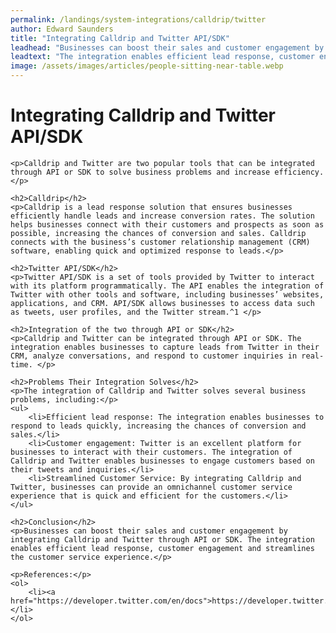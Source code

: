 ```yaml
---
permalink: /landings/system-integrations/calldrip/twitter
author: Edward Saunders
title: "Integrating Calldrip and Twitter API/SDK"
leadhead: "Businesses can boost their sales and customer engagement by integrating Calldrip and Twitter through API or SDK"
leadtext: "The integration enables efficient lead response, customer engagement and streamlines the customer service experience."
image: /assets/images/articles/people-sitting-near-table.webp
---
```

<div class="arttext">	<h1>Integrating Calldrip and Twitter API/SDK</h1>

	<p>Calldrip and Twitter are two popular tools that can be integrated through API or SDK to solve business problems and increase efficiency.</p>

	<h2>Calldrip</h2>
	<p>Calldrip is a lead response solution that ensures businesses efficiently handle leads and increase conversion rates. The solution helps businesses connect with their customers and prospects as soon as possible, increasing the chances of conversion and sales. Calldrip connects with the business’s customer relationship management (CRM) software, enabling quick and optimized response to leads.</p>

	<h2>Twitter API/SDK</h2>
	<p>Twitter API/SDK is a set of tools provided by Twitter to interact with its platform programmatically. The API enables the integration of Twitter with other tools and software, including businesses’ websites, applications, and CRM. API/SDK allows businesses to access data such as tweets, user profiles, and the Twitter stream.^1 </p>

	<h2>Integration of the two through API or SDK</h2>
	<p>Calldrip and Twitter can be integrated through API or SDK. The integration enables businesses to capture leads from Twitter in their CRM, analyze conversations, and respond to customer inquiries in real-time. </p>

	<h2>Problems Their Integration Solves</h2>
	<p>The integration of Calldrip and Twitter solves several business problems, including:</p>
	<ul>
		<li>Efficient lead response: The integration enables businesses to respond to leads quickly, increasing the chances of conversion and sales.</li>
		<li>Customer engagement: Twitter is an excellent platform for businesses to interact with their customers. The integration of Calldrip and Twitter enables businesses to engage customers based on their tweets and inquiries.</li>
		<li>Streamlined Customer Service: By integrating Calldrip and Twitter, businesses can provide an omnichannel customer service experience that is quick and efficient for the customers.</li>
	</ul>

	<h2>Conclusion</h2>
	<p>Businesses can boost their sales and customer engagement by integrating Calldrip and Twitter through API or SDK. The integration enables efficient lead response, customer engagement and streamlines the customer service experience.</p>

	<p>References:</p>
	<ol>
		<li><a href="https://developer.twitter.com/en/docs">https://developer.twitter.com/en/docs</a></li>
	</ol>
</div>
